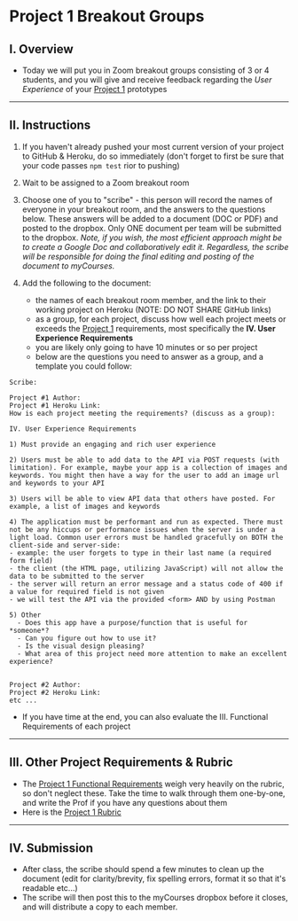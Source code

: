 # Project 1 Breakout Groups

## I. Overview

- Today we will put you in Zoom breakout groups consisting of 3 or 4 students, and you will give and receive feedback regarding the *User Experience*  of your [Project 1](project-1.md) prototypes

<hr>

## II. Instructions

1) If you haven't already pushed your most current version of your project to GitHub & Heroku, do so immediately (don't forget to first be sure that your code passes `npm test` rior to pushing)

2) Wait to be assigned to a Zoom breakout room

3) Choose one of you to "scribe" - this person will record the names of everyone in your breakout room, and the answers to the questions below. 
These answers will be added to a document (DOC or PDF) and posted to the dropbox. Only ONE document per team will be submitted to the dropbox. *Note, if you wish, the most efficient approach might be to create a Google Doc and collaboratively edit it. Regardless, the scribe will be responsible for doing the final editing and posting of the document to myCourses.*

4) Add the following to the document:

    - the names of each breakout room member, and the link to their working project on Heroku (NOTE: DO NOT SHARE GitHub links)
    - as a group, for each project, discuss how well each project meets or exceeds the [Project 1](project-1.md) requirements, most specifically the **IV. User Experience Requirements**
    - you are likely only going to have 10 minutes or so per project
    - below are the questions you need to answer as a group, and a template you could follow:

```
Scribe: 

Project #1 Author:
Project #1 Heroku Link: 
How is each project meeting the requirements? (discuss as a group):

IV. User Experience Requirements

1) Must provide an engaging and rich user experience

2) Users must be able to add data to the API via POST requests (with limitation). For example, maybe your app is a collection of images and keywords. You might then have a way for the user to add an image url and keywords to your API

3) Users will be able to view API data that others have posted. For example, a list of images and keywords

4) The application must be performant and run as expected. There must not be any hiccups or performance issues when the server is under a light load. Common user errors must be handled gracefully on BOTH the client-side and server-side:
- example: the user forgets to type in their last name (a required form field)
- the client (the HTML page, utilizing JavaScript) will not allow the data to be submitted to the server
- the server will return an error message and a status code of 400 if a value for required field is not given
- we will test the API via the provided <form> AND by using Postman

5) Other
  - Does this app have a purpose/function that is useful for *someone*? 
  - Can you figure out how to use it?
  - Is the visual design pleasing?
  - What area of this project need more attention to make an excellent experience? 


Project #2 Author:
Project #2 Heroku Link: 
etc ...
```

- If you have time at the end, you can also evaluate the III. Functional Requirements of each project

<hr>

## III. Other Project Requirements & Rubric

- The [Project 1 Functional Requirements](project-1.md#functional-requirements) weigh very heavily on the rubric, so don't neglect these. Take the time to walk through them one-by-one, and write the Prof if you have any questions about them
- Here is the [Project 1 Rubric](project-1.md#rubric)

<hr>

## IV. Submission
- After class, the scribe should spend a few minutes to clean up the document (edit for clarity/brevity, fix spelling errors, format it so that it's readable etc...)
- The scribe will then post this to the myCourses dropbox before it closes, and will distribute a copy to each member.
